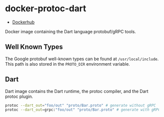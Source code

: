 # docker-protoc-dart

* [Dockerhub](https://hub.docker.com/r/darthcoder4309/protoc-dart)

Docker image containing the Dart language protobuf/gRPC tools.

## Well Known Types

The Google protobuf well-known types can be found at `/usr/local/include`.
This path is also stored in the `PROTO_DIR` environment variable.

## Dart

Dart image contains the Dart runtime, the protoc compiler, and the Dart protoc plugin.

```bash
protoc --dart_out="foo/out" "proto/Bar.proto" # generate without gRPC
protoc --dart_out=grpc:"foo/out" "proto/Bar.proto" # generate with gRPC
```
